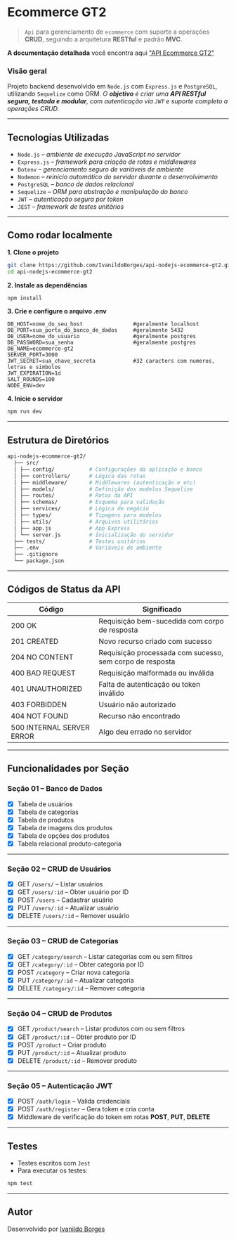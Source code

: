 # Ecommerce GT2

> ``Api`` para gerenciamento de ``ecommerce`` com suporte a operações **CRUD**, seguindo a arquitetura **RESTful** e padrão **MVC**.

**A documentação detalhada** você encontra aqui ["API Ecommerce GT2"](https://documenter.getpostman.com/view/21087395/2sB34ZqPvz)

### Visão geral

Projeto backend desenvolvido em ``Node.js`` com ``Express.js`` e ``PostgreSQL``, utilizando ``Sequelize`` como ORM. *O **objetivo** é criar uma **API RESTful segura, testada e modular**, com autenticação via ``JWT`` e suporte completo a operações CRUD.*

---

## Tecnologias Utilizadas

- ``Node.js``     – *ambiente de execução JavaScript no servidor*
- ``Express.js``  – *framework para criação de rotas e middlewares*
- ``Dotenv``      – *gerenciamento seguro de variáveis de ambiente*
- ``Nodemon``     – *reinício automático do servidor durante o desenvolvimento*
- ``PostgreSQL``  – *banco de dados relacional*
- ``Sequelize``   – *ORM para abstração e manipulação do banco*
- ``JWT``         – *autenticação segura por token*
- ``JEST``        – *framework de testes unitários*

---

## Como rodar localmente

**1. Clone o projeto**
```bash
git clone https://github.com/IvanildoBorges/api-nodejs-ecommerce-gt2.git
cd api-nodejs-ecommerce-gt2
```

**2. Instale as dependências**
```bash
npm install
```

**3. Crie e configure o arquivo .env**
```env
DB_HOST=nome_do_seu_host                #geralmente localhost
DB_PORT=sua_porta_do_banco_de_dados     #geralmente 5432
DB_USER=nome_do_usuario                 #geralmente postgres       
DB_PASSWORD=sua_senha                   #geralmente postgres
DB_NAME=ecommerce-gt2
SERVER_PORT=3000
JWT_SECRET=sua_chave_secreta            #32 caracters com numeros, letras e simbolos
JWT_EXPIRATION=1d
SALT_ROUNDS=100
NODE_ENV=dev
```

**4. Inicie o servidor**
```bash
npm run dev
```

---

## Estrutura de Diretórios
```bash
api-nodejs-ecommerce-gt2/
  ├── src/
  │ ├── config/           # Configurações da aplicação e banco
  │ ├── controllers/      # Lógica das rotas
  │ ├── middleware/       # Middlewares (autenticação e etc)
  │ ├── models/           # Definição dos modelos Sequelize
  │ ├── routes/           # Rotas da API
  │ ├── schemas/          # Esquema para validação
  │ ├── services/         # Lógica de negócio
  │ ├── types/            # Tipagens para modelos
  │ ├── utils/            # Arquivos utilitários
  │ ├── app.js            # App Express
  │ └── server.js         # Inicialização do servidor
  ├── tests/              # Testes unitários
  ├── .env                # Variáveis de ambiente
  ├── .gitignore
  └── package.json
```

---

## Códigos de Status da API

| Código | Significado |
|--------|-------------|
| 200 OK | Requisição bem-sucedida com corpo de resposta |
| 201 CREATED | Novo recurso criado com sucesso |
| 204 NO CONTENT | Requisição processada com sucesso, sem corpo de resposta |
| 400 BAD REQUEST | Requisição malformada ou inválida |
| 401 UNAUTHORIZED | Falta de autenticação ou token inválido |
| 403 FORBIDDEN | Usuário não autorizado |
| 404 NOT FOUND | Recurso não encontrado |
| 500 INTERNAL SERVER ERROR | Algo deu errado no servidor |

---

## Funcionalidades por Seção

### Seção 01 – Banco de Dados

- [x] Tabela de usuários
- [x] Tabela de categorias
- [x] Tabela de produtos
- [x] Tabela de imagens dos produtos
- [x] Tabela de opções dos produtos
- [x] Tabela relacional produto-categoria

---

### Seção 02 – CRUD de Usuários

- [x] GET `/users/` – Listar usuários  
- [x] GET `/users/:id` – Obter usuário por ID  
- [x] POST `/users` – Cadastrar usuário  
- [x] PUT `/users/:id` – Atualizar usuário  
- [x] DELETE `/users/:id` – Remover usuário  

---

### Seção 03 – CRUD de Categorias

- [x] GET `/category/search` – Listar categorias com ou sem filtros
- [x] GET `/category/:id` – Obter categoria por ID  
- [x] POST `/category` – Criar nova categoria  
- [x] PUT `/category/:id` – Atualizar categoria  
- [x] DELETE `/category/:id` – Remover categoria  

---

### Seção 04 – CRUD de Produtos

- [x] GET `/product/search` – Listar produtos com ou sem filtros
- [x] GET `/product/:id` – Obter produto por ID  
- [x] POST `/product` – Criar produto  
- [x] PUT `/product/:id` – Atualizar produto  
- [x] DELETE `/product/:id` – Remover produto  

---

### Seção 05 – Autenticação JWT

- [x] POST `/auth/login` – Valida credenciais
- [x] POST `/auth/register` – Gera token e cria conta
- [x] Middleware de verificação do token em rotas **POST**, **PUT**, **DELETE**

---

## Testes

- Testes escritos com ``Jest``
- Para executar os testes:
```bash
npm test
```

---

## Autor

Desenvolvido por [Ivanildo Borges](https://www.linkedin.com/in/IvanildoBorges)
